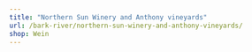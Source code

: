 ```yaml
---
title: "Northern Sun Winery and Anthony vineyards"
url: /bark-river/northern-sun-winery-and-anthony-vineyards/
shop: Wein
---
```

